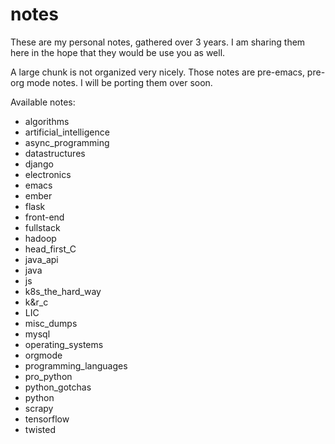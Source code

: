 # notes

These are my personal notes, gathered over 3 years. I am sharing them here in the hope that they would be use you as well. 

A large chunk is not organized very nicely. Those notes are pre-emacs, pre-org mode notes. I will be porting them over soon. 

Available notes:

  * algorithms
  * artificial_intelligence
  * async_programming
  * datastructures
  * django
  * electronics
  * emacs
  * ember
  * flask
  * front-end
  * fullstack
  * hadoop
  * head_first_C
  * java_api
  * java
  * js
  * k8s_the_hard_way
  * k&r_c
  * LIC
  * misc_dumps
  * mysql
  * operating_systems
  * orgmode
  * programming_languages
  * pro_python
  * python_gotchas
  * python
  * scrapy
  * tensorflow
  * twisted
